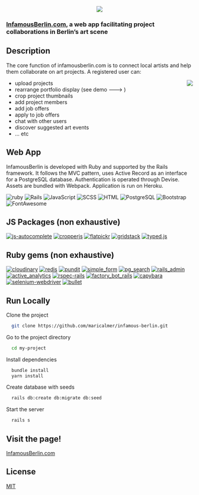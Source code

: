 <div align="center">
  <img src="https://res.cloudinary.com/dbpv82leg/image/upload/c_fill,g_auto,w_300/v1673965776/logo.png" />
</div>

### [InfamousBerlin.com](https://infamousberlin.com), a web app facilitating project collaborations in Berlin’s art scene

## Description

The core function of infamousberlin.com is to connect local artists and help them collaborate on art projects. A registered user can:
- upload projects <img align="right" src="https://res.cloudinary.com/dbpv82leg/image/upload/c_scale,w_400/v1674052464/gridstack-feature.gif" />
- rearrange portfolio display (see demo ---> )
- crop project thumbnails
- add project members
- add job offers
- apply to job offers
- chat with other users
- discover suggested art events
- ... etc


## Web App

InfamousBerlin is developed with Ruby and supported by the Rails framework. It follows the MVC pattern, uses Active Record as an interface for a PostgreSQL database. Authentication is operated through Devise. Assets are bundled with Webpack. Application is run on Heroku.


![ruby](https://img.shields.io/badge/Ruby-3.1.3-F32C24?style=for-the-badge&logo=ruby&logoColor=white) ![Rails](https://img.shields.io/badge/Rails-6.0.3-C52F24?style=for-the-badge&logo=rubyonrails&logoColor=white) ![JavaScript](https://img.shields.io/badge/JavaScript-ES6-yellow?style=for-the-badge&logo=javascript&logoColor=white) ![SCSS](https://img.shields.io/badge/SCSS-3.5-BF4080?style=for-the-badge&logo=sass&logoColor=white) ![HTML](https://img.shields.io/badge/HTML-5-E34F26?style=for-the-badge&logo=html5&logoColor=white) ![PostgreSQL](https://img.shields.io/badge/PostgreSQL-14.6-4764BE?style=for-the-badge&logo=postgresql&logoColor=white) ![Bootstrap](https://img.shields.io/badge/Bootstrap-5-7852B2?style=for-the-badge&logo=bootstrap&logoColor=white) ![FontAwesome](https://img.shields.io/badge/FontAwesome-5-528CD7?style=for-the-badge&logo=fontawesome&logoColor=white)


## JS Packages (non exhaustive)

[![js-autocomplete](https://img.shields.io/badge/js--autocomplete-1.0.4-yellow.svg)](https://yarnpkg.com/package/js-autocomplete) [![cropperjs](https://img.shields.io/badge/cropperjs-1.5.12-yellow.svg)](https://yarnpkg.com/package/cropperjs) [![flatpickr](https://img.shields.io/badge/flatpickr-4.6.9-yellow.svg)](https://yarnpkg.com/package/flatpickr) [![gridstack](https://img.shields.io/badge/gridstack-5.0.0-yellow)](https://yarnpkg.com/package/gridstack) [![typed.js](https://img.shields.io/badge/typed.js-2.0.12-yellow.svg)](https://yarnpkg.com/package/typed.js)


## Ruby gems (non exhaustive)

[![cloudinary](https://img.shields.io/badge/cloudinary-1.22.0-red.svg)](https://rubygems.org/gems/cloudinary) [![redis](https://img.shields.io/badge/redis-4.3.1-red.svg)](https://rubygems.org/gems/redis) [![pundit](https://img.shields.io/badge/pundit-2.2-red.svg)](https://rubygems.org/gems/pundit) [![simple_form](https://img.shields.io/badge/simple_form-5.1.0-red.svg)](https://rubygems.org/gems/simple_form) [![pg_search](https://img.shields.io/badge/pg_search-2.3.5-red.svg)](https://rubygems.org/gems/pg_search) [![rails_admin](https://img.shields.io/badge/rails_admin-3.1.1-red.svg)](https://rubygems.org/gems/rails_admin) [![active_analytics](https://img.shields.io/badge/active_analytics-0.2.1-red.svg)](https://rubygems.org/gems/active_analytics) [![rspec-rails](https://img.shields.io/badge/rspec--rails-5.1.2-red.svg)](https://rubygems.org/gems/rspec-rails) [![factory_bot_rails](https://img.shields.io/badge/factory_bot_rails-6.2.1-red.svg)](https://rubygems.org/gems/factory_bot_rails) [![capybara](https://img.shields.io/badge/capybara-3.38.0-red.svg)](https://rubygems.org/gems/capybara) [![selenium-webdriver](https://img.shields.io/badge/selenium--webdriver-4.7.1-red.svg)](https://rubygems.org/gems/selenium-webdriver) [![bullet](https://img.shields.io/badge/bullet-6.1.5-red.svg)](https://rubygems.org/gems/bullet)


## Run Locally

Clone the project

```bash
  git clone https://github.com/maricalmer/infamous-berlin.git
```

Go to the project directory

```bash
  cd my-project
```

Install dependencies

```bash
  bundle install
  yarn install
```

Create database with seeds

```bash
  rails db:create db:migrate db:seed
```

Start the server

```bash
  rails s
```

## Visit the page!

[InfamousBerlin.com](https://infamousberlin.com)

## License


[MIT](https://choosealicense.com/licenses/mit/)
